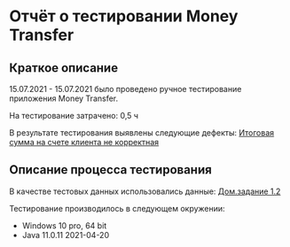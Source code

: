 # Отчёт о тестировании Money Transfer

## Краткое описание

15.07.2021 - 15.07.2021 было проведено ручное тестирование приложения Money Transfer.

На тестирование затрачено: 0,5 ч

В результате тестирования выявлены следующие дефекты:
[Итоговая сумма на счете клиента не корректная](https://github.com/iva1111/java1.2-MoneyTransfer/issues/1)

## Описание процесса тестирования

В качестве тестовых данных использовались данные:
[Дом.задание 1.2](https://github.com/netology-code/javaqa-homeworks/tree/master/programming)


Тестирование производилось в следующем окружении:
- Windows 10 pro, 64 bit
- Java 11.0.11 2021-04-20
